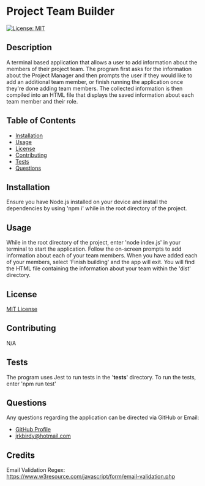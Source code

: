 # Project Team Builder

[![License: MIT](https://img.shields.io/badge/License-MIT-yellow.svg)](https://opensource.org/licenses/MIT)

## Description

A terminal based application that allows a user to add information about the members of their project team. The program first asks for the information about the Project Manager and then prompts the user if they would like to add an additional team member, or finish running the application once they're done adding team members. The collected information is then compiled into an HTML file that displays the saved information about each team member and their role.

## Table of Contents

- [Installation](#Installation)
- [Usage](#Usage)
- [License](#License)
- [Contributing](#Contributing)
- [Tests](#Tests)
- [Questions](#Questions)

## Installation

Ensure you have Node.js installed on your device and install the dependencies by using 'npm i' while in the root directory of the project. 

## Usage

While in the root directory of the project, enter 'node index.js' in your terminal to start the application. Follow the on-screen prompts to add information about each of your team members. When you have added each of your members, select 'Finish building' and the app will exit. You will find the HTML file containing the information about your team within  the 'dist' directory.

## License

[MIT License](https://opensource.org/licenses/MIT)

## Contributing

N/A

## Tests

The program uses Jest to run tests in the '__tests__' directory. To run the tests, enter 'npm run test'

## Questions

Any questions regarding the application can be directed via GitHub or Email:
- [GitHub Profile](https://www.github.com/jacksonr-k)
- jrkbirdy@hotmail.com

## Credits

Email Validation Regex: https://www.w3resource.com/javascript/form/email-validation.php